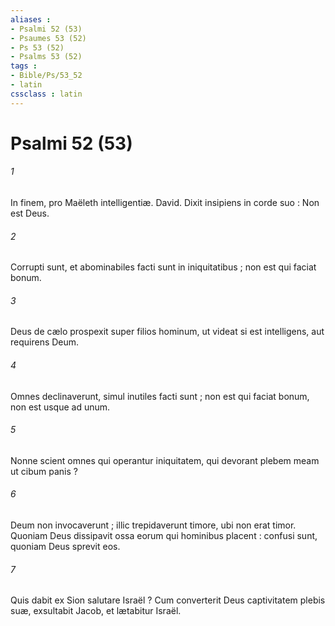 ```yaml
---
aliases : 
- Psalmi 52 (53)
- Psaumes 53 (52)
- Ps 53 (52)
- Psalms 53 (52)
tags : 
- Bible/Ps/53_52
- latin
cssclass : latin
---
```


# Psalmi 52 (53)

###### 1
In finem, pro Maëleth intelligentiæ. David. Dixit insipiens in corde suo : Non est Deus.
###### 2
Corrupti sunt, et abominabiles facti sunt in iniquitatibus ; non est qui faciat bonum.
###### 3
Deus de cælo prospexit super filios hominum, ut videat si est intelligens, aut requirens Deum.
###### 4
Omnes declinaverunt, simul inutiles facti sunt ; non est qui faciat bonum, non est usque ad unum.
###### 5
Nonne scient omnes qui operantur iniquitatem, qui devorant plebem meam ut cibum panis ?
###### 6
Deum non invocaverunt ; illic trepidaverunt timore, ubi non erat timor. Quoniam Deus dissipavit ossa eorum qui hominibus placent : confusi sunt, quoniam Deus sprevit eos.
###### 7
Quis dabit ex Sion salutare Israël ? Cum converterit Deus captivitatem plebis suæ, exsultabit Jacob, et lætabitur Israël.
